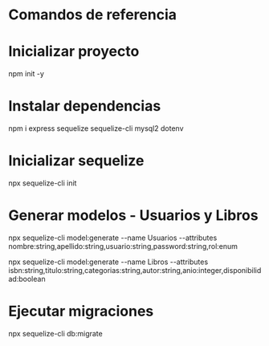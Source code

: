 # Comandos de referencia

# Inicializar proyecto
npm init -y

# Instalar dependencias
npm i express sequelize sequelize-cli mysql2 dotenv

# Inicializar sequelize
npx sequelize-cli init

# Generar modelos - Usuarios y Libros
npx sequelize-cli model:generate --name Usuarios --attributes nombre:string,apellido:string,usuario:string,password:string,rol:enum

npx sequelize-cli model:generate --name Libros --attributes isbn:string,titulo:string,categorias:string,autor:string,anio:integer,disponibilidad:boolean

# Ejecutar migraciones
npx sequelize-cli db:migrate
